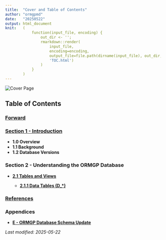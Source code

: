 ```yaml
---
title:  "Cover and Table of Contents"
author: "ormgpmd"
date:   "20250522"
output: html_document
knit:   (
            function(input_file, encoding) {
                out_dir <- '';
                rmarkdown::render(
                    input_file,
                    encoding=encoding,
                    output_file=file.path(dirname(input_file), out_dir,
                    'TOC.html')
                )
            }
        )
---
```


![Cover Page](/database-manual/aCover/cover.png)

## Table of Contents

### [Forward](/database-manual/aForward/Forward.html)

### **[Section 1 - Introduction](/database-manual/a01_Introduction/01_01-02_Overview_and_Background.html)**

* **1.0 Overview**
* **1.1 Background**
* **1.2 Database Versions**

### Section 2 - Understanding the ORMGP Database

* **[2.1 Tables and Views](/database-manual/a02_Understanding_ORMGP_Database/02_01_Tables_and_Views/02_01_Tables_and_Views.html)**

    + **[2.1.1 Data Tables (D_\*)](/database-manual/a02_Understanding_ORMGP_Database/02_01_Tables_and_Views/02_01_01_Data_Tables.html)**

<!--

    + **[2.1.2 Reference Tables (R_\*)](/database-manual/02_Understanding_ORMGP_Database/02_01_Tables_and_Views/02_01_02_Reference_Tables.html)**
    + **[2.1.3 Other Tables](/database-manual/02_Understanding_ORMGP_Database/02_01_Tables_and_Views/02_01_03_Other_Tables.html)**
    + **[2.1.4 Views Outline](/database-manual/02_Understanding_ORMGP_Database/02_01_Tables_and_Views/02_01_04_Views.html)**
    + **[2.1.5 Main Views (V_\*)](/database-manual/02_Understanding_ORMGP_Database/02_01_Tables_and_Views/02_01_05_Main_Views.html)**
    + **[2.1.6 System Views (V_SYS_\*)](/database-manual/02_Understanding_ORMGP_Database/02_01_Tables_and_Views/02_01_06_System_Views.html)**

* **[2.2 General Overview of Relationships](/database-manual/02_Understanding_ORMGP_Database/02_02_General_Overview_of_Relationships/02_02_General_Overview_of_Relationships.html)**

* **2.3 Primary Data Relationships**

    + **[2.3.1 MOE Records](/database-manual/02_Understanding_ORMGP_Database/02_03_Primary_Data_Relationships/02_03_01_MOE_Records.html)**
    + **[2.3.2 Consultant Report Data](/database-manual/02_Understanding_ORMGP_Database/02_03_Primary_Data_Relationships/02_03_02_Consultant_Report.html)**
    + **[2.3.3 Grain Size Data](/database-manual/02_Understanding_ORMGP_Database/02_03_Primary_Data_Relationships/02_03_03_Grain_Size.html)**
    + **[2.3.4 Chemistry Data](/database-manual/02_Understanding_ORMGP_Database/02_03_Primary_Data_Relationships/02_03_04_Chemistry.html)**
    + **[2.3.5 Water Level Data](/database-manual/02_Understanding_ORMGP_Database/02_03_Primary_Data_Relationships/02_03_05_Water_Level.html)**
    + **[2.3.6 Climate Station Data](/database-manual/02_Understanding_ORMGP_Database/02_03_Primary_Data_Relationships/02_03_06_Climate_Station.html)**
    + **[2.3.7 Report Library Information](/database-manual/02_Understanding_ORMGP_Database/02_03_Primary_Data_Relationships/02_03_07_Report_Library.html)**
    + **[2.3.8 Permit To Take Water (PTTW)](/database-manual/02_Understanding_ORMGP_Database/02_03_Primary_Data_Relationships/02_03_08_PTTW.html)**
    + **[2.3.9 HYDAT and Spotflow Data](/database-manual/02_Understanding_ORMGP_Database/02_03_Primary_Data_Relationships/02_03_09_HYDAT.html)**

* **[2.4 Secondary (or Derived) Data Relationships)](/database-manual/02_Understanding_ORMGP_Database/02_04_Secondary_Data_Relationships/02_04_Secondary_Data_Relationships.html)**

    + **2.4.1 Formation Assignment**
    + **2.4.2 Elevations**
    + **2.4.3 Geologic Picks**
    + **2.4.4 Baseflow Estimation**
    + **2.4.5 Specific Capacity, Transmissivity and Hydraulic Conductivity**

* **[2.5 Locations, Groups and Study Areas](/database-manual/02_Understanding_ORMGP_Database/02_05_Locations_Groups_and_Study_Areas/02_05_Locations_Groups_and_Study_Areas.html)**

* **[2.6 Report Library](/database-manual/02_Understanding_ORMGP_Database/02_06_Report_Library/02_06_Report_Library.html)**

    + **2.6.1 Document Association**
    + **2.6.2 Directory and Files, Naming and Structure**
    + **2.6.3 Report Entry**

* **[2.7 Multi-Screen Installations](/database-manual/02_Understanding_ORMGP_Database/02_07_Multi-Screen_Installations/02_07_Multi-Screen_Installations.html)**

* **[2.8 Multi-Borehole Records](/database-manual/02_Understanding_ORMGP_Database/02_08_Multi-Borehole_Records/02_08_Multi-Borehole_Records.html)**

### Section 3 - Practical Applications

* **3.1 Working with the Database**

    + **[3.1.1 General Database Access](/database-manual/03_Practical_Applications/03_01_Working_with_the_Database/03_01_01_Database_Access.html)**
    + **[3.1.2 Microsoft Access](/database-manual/03_Practical_Applications/03_01_Working_with_the_Database/03_01_02_MS_Access.html)**
    + **[3.1.3 Microsoft SQL Management Studio](/database-manual/03_Practical_Applications/03_01_Working_with_the_Database/03_01_03_MSSQLMS.html)** 
    + **[3.1.4 Microsoft Excel](/database-manual/03_Practical_Applications/03_01_Working_with_the_Database/03_01_04_MS_Excel.html)**
    + **[3.1.5 SiteFX](/database-manual/03_Practical_Applications/03_01_Working_with_the_Database/03_01_05_SiteFX.html)**
    + **[3.1.6 Viewlog](/database-manual/03_Practical_Applications/03_01_Working_with_the_Database/03_01_06_Viewlog.html)**

* **[3.2 Training Exercises](/database-manual/03_Practical_Applications/03_02_Training_Exercises/03_02_Training_Exercises.html)**

* **3.3 Guidelines and FAQ**

    + **[3.3.1 Naming Conventions](/database-manual/03_Practical_Applications/03_03_Guidelines_and_FAQ/03_03_01_Naming_Conventions.html)**
    + **[3.3.2 Quality Assurance (QA) and Quality Control (QC)](/database-manual/03_Practical_Applications/03_03_Guidelines_and_FAQ/03_03_02_QA-QC.html)**
    + **[3.3.3 Data Source Tracking](/database-manual/03_Practical_Applications/03_03_Guidelines_and_FAQ/03_03_03_Data_Source_Tracking.html)**
    + **[3.3.4 Frequently Asked Questions (FAQ)](/database-manual/03_Practical_Applications/03_03_Guidelines_and_FAQ/03_03_04_FAQ.html)**

* **3.4 Adding New Data**

    + **[3.4.1 Locations - Mandatory Fields](/database-manual/03_Practical_Applications/03_04_Adding_New_Data/03_04_01-06_Guidelines.html)**
    + **[3.4.2 Geologic Information](/database-manual/03_Practical_Applications/03_04_Adding_New_Data/03_04_01-06_Guidelines.html)**
    + **[3.4.3 Hydraulic Properties](/database-manual/03_Practical_Applications/03_04_Adding_New_Data/03_04_01-06_Guidelines.html)**
    + **[3.4.4 Geophysical Logging](/database-manual/03_Practical_Applications/03_04_Adding_New_Data/03_04_01-06_Guidelines.html)**
    + **[3.4.5 Temporal Data](/database-manual/03_Practical_Applications/03_04_Adding_New_Data/03_04_01-06_Guidelines.html)**
    + **[3.4.6 Data Validation and Conversion](/database-manual/03_Practical_Applications/03_04_Adding_New_Data/03_04_01-06_Guidelines.html)**
    + **[3.4.7 Adding New Data - Methods](/database-manual/03_Practical_Applications/03_04_Adding_New_Data/03_04_07_Methods.html)**
    + **[3.4.8 Data Selection](/database-manual/03_Practical_Applications/03_04_Adding_New_Data/03_04_08_Data_Selection.html)**

* **[3.5 Changes to Existing Data](/database-manual/03_Practical_Applications/03_05_Changing_Existing_Data/03_05_Changing_Existing_Data.html)**

### Section 4 - Technical

* **[4.1 Detailed Overview of Relationships](/database-manual/04_Technical/04_01_Detailed_Relationships/04_01_Detailed_Relationships.html)**

* **4.2 Table Details (D_\*, R_\* and Other)**

* **4.3 View Details (V_\*)**

* **[4.4 Database Distribution](/database-manual/04_Technical/04_04_Database_Distribution/04_04_Database_Distribution.html)**

* **[4.5 Background Processing and Updates](/database-manual/04_Technical/04_05_Background_Processing_Updates/04_05_Background_Processing_Updates.html)**

-->

### [References](/database-manual/aReferences/References.html)

### Appendices

<!--

* **[A - Basic Outline and Use of Structured Query Language (SQL)](/database-manual/Appendices/A_SQL_Outline/A_SQL_Outline.html)**

* **[B - Soil Classification Systems and Translation of Geologic Layers](/database-manual/Appendices/B_Soil_Classification/B_Soil_Classification.html)**

* **[C - Baseflow Estimation](/database-manual/Appendices/C_Baseflow/C_Baseflow_Estimation.html)**

* **[D - External Data Sources](/database-manual/Appendices/D_External_Data/D_External_Data_Sources.html)**

    + **D.1 Datasets Summary Page - Locations**
    + **D.2 Specific Sources of Datasets - Locations**
    + **D.3 Datasets Summary Page - Chemistry Records**
    + **D.4 Datasets Summary Page - Climate Records**
    + **D.5 Datasets Summary Page - Field Records**
    + **D.6 Datasets Summary Page - Surface Water Records**
    + **D.7 Datasets Summary Page - Pick Records**

-->

* **[E - ORMGP Database Schema Update](/database-manual/aAppendices/E_Database_Schema/E_Database_Schema.html)**

<!--

* **[F - Accessory ORMGP Databases](/database-manual/Appendices/F_Accessory_Databases/F_Accessory_Databases.html)**

* **G - Procedures**

    + **[G.1 Formation Assignment and Associated Calculations (Automated)](/database-manual/Appendices/G_Procedures/G_01.html)**
    + **[G.2 Update of D_LOCATION_GEOM (Automated)](/database-manual/Appendices/G_Procedures/G_02.html)**
    + **[G.3 Report Library - Addition](/database-manual/Appendices/G_Procedures/G_03.html)**
    + **[G.4 Ground Elevation Assignment](/database-manual/Appendices/G_Procedures/G_04.html)**
    + **[G.5 Correction of Bedrock Wells](/database-manual/Appendices/G_Procedures/G_05.html)**
    + **[G.6 Addition to/Population of D_LOCATION_AGENCY (REPLACED)](/database-manual/Appendices/G_Procedures/G_06.html)**
    + **[G.7 Update of Bedrock Elevation (Automated)](/database-manual/Appendices/G_Procedures/G_07.html)**
    + **[G.8 Assignment of MOE Elevations as Original Elevations](/database-manual/Appendices/G_Procedures/G_08.html)**
    + **[G.9 Correction of Datalogger Information (DESCRIPTION NEEDED)](/database-manual/Appendices/G_Procedures/G_09.html)**
    + **[G.10 Import of MOE Water Well Database](/database-manual/Appendices/G_Procedures/G_10.html)**
    + **[G.11 Correction of D_GEOLOGY_LAYER - Missing Depths and Units](/database-manual/Appendices/G_Procedures/G_11.html)**
    + **[G.12 Creation of the TRAINING database (REPLACED)](/database-manual/Appendices/G_Procedures/G_12.html)**
    + **[G.13 Synchronizing non-replicating databases (REPLACED)](/database-manual/Appendices/G_Procedures/G_13.html)**
    + **[G.14 Population of coordinates (REVIEW)](/database-manual/Appendices/G_Procedures/G_14.html)**
    + **[G.15 Synchronize elevations between D_BOREHOLE and D_LOCATION_ELEV (REVIEW)](/database-manual/Appendices/G_Procedures/G_15.html)**
    + **[G.16 Check D_INTERVAL_FORMATION_ASSIGNMENT for Invalid (Null) Rows](/database-manual/Appendices/G_Procedures/G_16.html)**
    + **[G.17 Correction of elevations (D_BOREHOLE and D_LOCATION_ELEV) (REVIEW)](/database-manual/Appendices/G_Procedures/G_17.html)**
    + **[G.18 Extracting LOC_IDs for the Training database](/database-manual/Appendices/G_Procedures/G_18.html)**
    + **[G.19 Addition of INT_ID to D_INTERVAL_FORMATION_ASSIGNMENT (REPLACED)](/database-manual/Appendices/G_Procedures/G_19.html)**
    + **[G.20 Calculate and Incorporate Specific Capacity (REPLACED)](/database-manual/Appendices/G_Procedures/G_20.html)**
    + **[G.21 Perform QA/QC Check Against OAK_20120615_MASTER Backup (REPLACED)](/database-manual/Appendices/G_Procedures/G_21.html)**
    + **[G.22 Incorporation of the MOE Permit-To-Take-Water database (REVIEW)](/database-manual/Appendices/G_Procedures/G_22.html)**
    + **[G.23 Population of D_INTERVAL_MONITOR (Top and Bottom)](/database-manual/Appendices/G_Procedures/G_23.html)**
    + **[G.24 Update D_INTERVAL_MONITOR Depths (REPLACED)](/database-manual/Appendices/G_Procedures/G_24.html)**
    + **[G.25 Correction of Water Levels and Associated Data (REVIEW)](/database-manual/Appendices/G_Procedures/G_25.html)**
    + **[G.26 Correction or Update of Borehole Coordinates (MOE WWDB)](/database-manual/Appendices/G_Procedures/G_26.html)**
    + **[G.27 York Database - Incorporation of Temporal Data](/database-manual/Appendices/G_Procedures/G_27.html)**
    + **[G.28 Updating Elevations in D_* tables](/database-manual/Appendices/G_Procedures/G_28.html)**
    + **[G.29 Update MOE BORE_HOLE_ID (D_LOCATION_ALIAS)](/database-manual/Appendices/G_Procedures/G_29.html)**
    + **[G.30 Update Locations from MOE WWDB](/database-manual/Appendices/G_Procedures/G_30.html)**
    + **[G.31 Incorporate D_LOCATION_COORD_HIST and D_LOCATION_ELEV_HIST Records in D_LOCATION_SPATIAL_HIST](/database-manual/Appendices/G_Procedures/G_31.html)**
    + **[G.32 Automated Scripts (Listing and Calling Order)](/database-manual/Appendices/G_Procedures/G_32.html)**
    + **[G.33 Update of D_AREA_GEOM](/database-manual/Appendices/G_Procedures/G_33.html)**
    + **[G.34 Incorporation of Bedrock Elevations as Bedrock Picks](/database-manual/Appendices/G_Procedures/G_34.html)**
    + **[G.35 Handling Temporal Data Duplicates](/database-manual/Appendices/G_Procedures/G_35.html)**

* **[H - Current Problems (to be Corrected)](/database-manual/Appendices/H_Current_Problems/H_Current_Problems.html)**

* **[I - Training Setup and Access](/database-manual/Appendices/I_Training_Setup/I_Training_Setup.html)**

    + **I.1 Citrix XenDesktop**
    + **I.2 Geocortex**

* **J - Training Exercises**

    + **[J.1 Training Exercises - Easy](/database-manual/Appendices/J_Training_Exercises/J_1_Easy.html)**
    + **[J.2 Training Exercises - Moderate](/database-manual/Appendices/J_Training_Exercises/J_2_Moderate.html)**
    + **[J.3 Training Exercises - Difficult](/database-manual/Appendices/J_Training_Exercises/J_3_Difficult.html)**

* **[K - Alternate Software Instructions](/database-manual/Appendices/K_Alternate_Software/K_Alternate_Software.html)**

* **[L - Database Reports](/database-manual/Appendices/L_Database_Reports/L_Database_Reports.html)**

* **[M - ORMGP Analyses, Metadata and Other Links](/database-manual/Appendices/M_ORMGP_Links/M_ORMGP_Links.html)**

-->

*Last modified: 2025-05-22*
